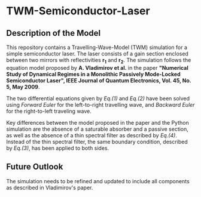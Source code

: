 # TWM-Semiconductor-Laser

## Description of the Model
This repository contains a Travelling-Wave-Model (TWM) simulation for a simple semiconductor laser. The laser consists of a gain section enclosed between two mirrors with reflectivities **__r<sub>1</sub>__** and **__r<sub>2</sub>__**. The simulation follows the equation model proposed by **A. Vladimirov et al.** in the paper **__"Numerical Study of Dynamical Regimes in a Monolithic Passively Mode-Locked Semiconductor Laser", IEEE Journal of Quantum Electronics, Vol. 45, No. 5, May 2009__**.

The two differential equations given by _Eq.(1)_ and _Eq.(2)_ have been solved using _Forward Euler_ for the left-to-right travelling wave, and _Backward Euler_ for the right-to-left traveling wave.

Key differences between the model proposed in the paper and the Python simulation are the absence of a saturable absorber and a passive section, as well as the absence of a thin spectral filter as described by _Eq.(4)_. Instead of the thin spectral filter, the same boundary condition, described by _Eq.(3)_, has been applied to both sides.

## Future Outlook
The simulation needs to be refined and updated to include all components as described in Vladimirov's paper. 
